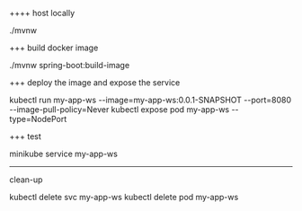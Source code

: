 ++++
host locally

./mvnw

+++
build docker image

./mvnw spring-boot:build-image

+++
deploy the image and expose the service

kubectl run my-app-ws --image=my-app-ws:0.0.1-SNAPSHOT --port=8080 --image-pull-policy=Never
kubectl expose pod my-app-ws --type=NodePort

+++
test

minikube service my-app-ws

---
clean-up

kubectl delete svc my-app-ws
kubectl delete pod my-app-ws
